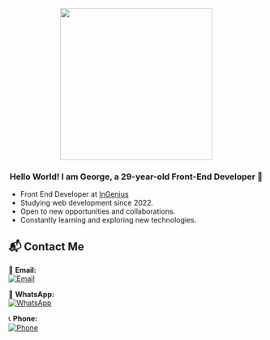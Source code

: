 

<p align="center">
  <img src="https://firebasestorage.googleapis.com/v0/b/svitlospace-b21f8.appspot.com/o/portfolio%2Ffreepik__upload__95404.png?alt=media&token=e70f536a-e669-41ad-b1bb-4576c2a634a3" width="300">
</p>

<div align="center">

### Hello World! I am **George**, a 29-year-old **Front-End Developer** 🚀  

<div align="left">

- Front End Developer at [InGenius](https://www.linkedin.com/company/thisisingenius/posts/?feedView=all)  
- Studying web development since 2022.  
- Open to new opportunities and collaborations.
- Constantly learning and exploring new technologies.

</div>


</div>

## 📬 Contact Me  

<div align="left">

📧 **Email:**  
[![Email](https://img.shields.io/badge/Gmail-D14836?style=for-the-badge&logo=gmail&logoColor=white)](mailto:heorhiimadzharov@gmail.com)  

📱 **WhatsApp:**  
[![WhatsApp](https://img.shields.io/badge/WhatsApp-25D366?style=for-the-badge&logo=whatsapp&logoColor=white)](https://wa.me/31638699561)  

📞 **Phone:**  
[![Phone](https://img.shields.io/badge/Call%20Me-007AFF?style=for-the-badge&logo=iphone&logoColor=white)](tel:+31638699561)  

</div>


